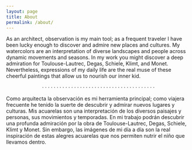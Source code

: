 ```yaml
---
layout: page
title: About
permalink: /about/
---
```


As an architect, observation is my main tool; as a frequent traveler I have been lucky enough to discover and admire new places and cultures. My watercolors are an interpretation of diverse landscapes and people across dynamic movements and seasons. In my work you might discover a deep admiration for Toulouse-Lautrec, Degas, Schiele, Klimt, and Monet. Nevertheless, expressions of my daily life are the real muse of these cheerful paintings that allow us to nourish our inner kid. 

<p style="text-align: center;">
&middot;  &middot;  &middot;  &middot;  &middot;  &middot;  &middot;  &middot;  &middot;  &middot;  &middot;  &middot;  &middot;  &middot;  &middot;  &middot;  &middot;  &middot;  &middot;  &middot;  &middot;  &middot;  &middot;  &middot;  &middot;  &middot;  &middot;  &middot;  &middot;  &middot;  &middot;  &middot;  &middot;  &middot;  &middot;  &middot;  &middot;  &middot;  &middot;  </p>

Como arquitecta la observación es mi herramienta principal; como viajera frecuente he tenido la suerte de descubrir y admirar nuevos lugares y culturas. Mis acuarelas son una interpretación de los diversos paisajes y personas, sus  movimientos y temporadas. En mi trabajo podrán descubrir una profunda admiración por la obra de Toulouse-Lautrec, Degas, Schiele, Klimt y Monet. Sin embargo, las imágenes de mi día a día son la real inspiración de estas alegres acuarelas que nos permiten nutrir el niño que llevamos dentro. 
